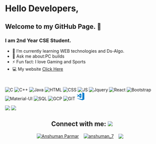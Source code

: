 # Hello Developers,

## Welcome to my GitHub Page. 👋

### I am 2nd Year CSE Student.

- 🌱 I’m currently learning WEB technologies and Ds-Algo. 
- 💬 Ask me about:PC builds
- ⚡ Fun fact: I love Gaming and Sports
- 💻 My website [Click Here](https://dev-anshuman.herokuapp.com/)

<br>

![C](https://img.shields.io/badge/C-00599C?style=for-the-badge&logo=c&logoColor=white)
![C++](https://img.shields.io/badge/C%2B%2B-00599C?style=for-the-badge&logo=c%2B%2B&logoColor=white)
![Java](https://img.shields.io/badge/Java-ED8B00?style=for-the-badge&logo=java&logoColor=white)
![HTML](https://img.shields.io/badge/HTML5-E34F26?style=for-the-badge&logo=html5&logoColor=white)
![CSS](https://img.shields.io/badge/CSS3-1572B6?style=for-the-badge&logo=css3&logoColor=white)
![JS](https://img.shields.io/badge/JavaScript-F7DF1E?style=for-the-badge&logo=javascript&logoColor=black)
![Jquery](https://img.shields.io/badge/jQuery-0769AD?style=for-the-badge&logo=jquery&logoColor=white)
![React](https://img.shields.io/badge/React-20232A?style=for-the-badge&logo=react&logoColor=61DAFB)
![Bootstrap](https://img.shields.io/badge/Bootstrap-563D7C?style=for-the-badge&logo=bootstrap&logoColor=white)
![Material-UI](https://img.shields.io/badge/Material--UI-0081CB?style=for-the-badge&logo=material-ui&logoColor=white)
![SQL](https://img.shields.io/badge/MySQL-00000F?style=for-the-badge&logo=mysql&logoColor=white)
![GCP](https://img.shields.io/badge/Google_Cloud-4285F4?style=for-the-badge&logo=google-cloud&logoColor=white)
![GIT](https://img.shields.io/badge/GitHub-100000?style=for-the-badge&logo=github&logoColor=white)
<img alt="Visual Studio Code" width="26px" src="https://raw.githubusercontent.com/github/explore/80688e429a7d4ef2fca1e82350fe8e3517d3494d/topics/visual-studio-code/visual-studio-code.png" />






<img width="44%" src="https://github-readme-stats.vercel.app/api?username=anshuman725&theme=blue-green">&nbsp;<img src="https://github-readme-stats.vercel.app/api/top-langs/?username=anshuman725&layout=compact&theme=blue-green">





<h2 align='center'>Connect with me: <img src="https://github.com/rajput2107/rajput2107/blob/master/Assets/Handshake.gif" height="33px" /></h2>
<p align="center">
  <a href="https://www.linkedin.com/in/anshuman-parmar-3a0365194/" target="blank"><img    align="center" src="https://img.shields.io/badge/LinkedIn-0077B5?style=for-the-badge&logo=linkedin&logoColor=white" alt="Anshuman Parmar"  /></a> &nbsp;&nbsp;
  <a href="https://www.instagram.com/anshuman_7_/" target="blank"><img align="center" src="https://img.shields.io/badge/Instagram-E4405F?style=for-the-badge&logo=instagram&logoColor=white" alt="anshuman_7"  /></a> &nbsp;&nbsp;
<a href="https://twitter.com/AnshumanParma13" target="blank"><img align="center" src="https://img.shields.io/badge/Twitter-1DA1F2?style=for-the-badge&logo=twitter&logoColor=white"  /></a> &nbsp;&nbsp;

</p>

